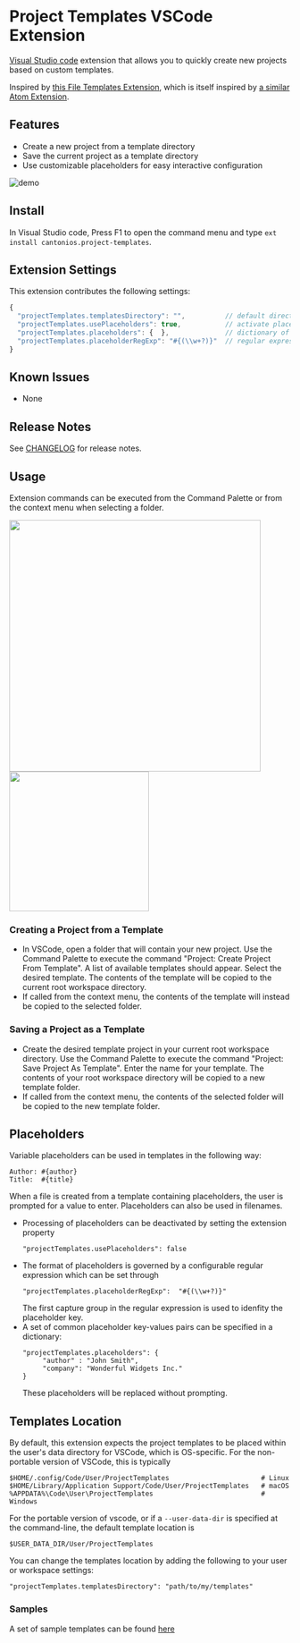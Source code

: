 
# Project Templates VSCode Extension

[Visual Studio code](https://code.visualstudio.com) extension that allows you to quickly create new projects based on custom templates. 

Inspired by [this File Templates Extension](https://github.com/brpaz/vscode-file-templates-ext), which is itself inspired by [a similar Atom Extension](https://atom.io/packages/file-templates).

## Features

* Create a new project from a template directory
* Save the current project as a template directory
* Use customizable placeholders for easy interactive configuration


![demo](https://raw.githubusercontent.com/cantonios/vscode-project-templates/master/images/demofast.gif)

## Install

In Visual Studio code, Press F1 to open the command menu and type ```ext install cantonios.project-templates```.

## Extension Settings

This extension contributes the following settings:

```ts
{
  "projectTemplates.templatesDirectory": "",          // default directory containing project templates
  "projectTemplates.usePlaceholders": true,           // activate placeholder substitution
  "projectTemplates.placeholders": {  },              // dictionary of default placeholder key-value pairs
  "projectTemplates.placeholderRegExp": "#{(\\w+?)}"  // regular expression to use for detecting placeholders
}
```

## Known Issues

* None

## Release Notes

See [CHANGELOG](https://github.com/cantonios/vscode-project-templates/tree/master/CHANGELOG.md) for release notes.


## Usage

Extension commands can be executed from the Command Palette or from the context menu when selecting a folder.

<img src="https://raw.githubusercontent.com/cantonios/vscode-project-templates/master/images/commands.png" width="450" />
<img src="https://raw.githubusercontent.com/cantonios/vscode-project-templates/master/images/menu.png" width="250" />  

### Creating a Project from a Template

* In VSCode, open a folder that will contain your new project.  Use the Command Palette to execute the command "Project: Create Project From Template".  A list of available templates should appear. Select the desired template.  The contents of the template will be copied to the current root workspace directory.
* If called from the context menu, the contents of the template will instead be copied to the selected folder.

### Saving a Project as a Template

* Create the desired template project in your current root workspace directory.  Use the Command Palette to execute the command "Project: Save Project As Template".  Enter the name for your template.  The contents of your root workspace directory will be copied to a new template folder.
* If called from the context menu, the contents of the selected folder will be copied to the new template folder.

## Placeholders

Variable placeholders can be used in templates in the following way:

```
Author: #{author}
Title:  #{title}
```

When a file is created from a template containing placeholders, the user is prompted for a value to enter.  Placeholders can also be used in filenames.

* Processing of placeholders can be deactivated by setting the extension property 		  
  ```
  "projectTemplates.usePlaceholders": false
  ```
* The format of placeholders is governed by a configurable regular expression which can be set through
  ```
  "projectTemplates.placeholderRegExp":  "#{(\\w+?)}"
  ```
  The first capture group in the regular expression is used to idenfity the placeholder key.
* A set of common placeholder key-values pairs can be specified in a dictionary:
  ```
  "projectTemplates.placeholders": {
	   "author" : "John Smith",
	   "company": "Wonderful Widgets Inc."
  }
  ```
  These placeholders will be replaced without prompting.

## Templates Location

By default, this extension expects the project templates to be placed within the user's data directory for VSCode, which is OS-specific.  For the non-portable version of VSCode, this is typically
```
$HOME/.config/Code/User/ProjectTemplates                       # Linux
$HOME/Library/Application Support/Code/User/ProjectTemplates   # macOS
%APPDATA%\Code\User\ProjectTemplates                           # Windows
```
For the portable version of vscode, or if a `--user-data-dir` is specified at the command-line, the default template location is
```
$USER_DATA_DIR/User/ProjectTemplates
```

You can change the templates location by adding the following to your user or workspace settings:

```
"projectTemplates.templatesDirectory": "path/to/my/templates"
```

### Samples

A set of sample templates can be found [here](https://github.com/cantonios/vscode-project-templates/tree/master/templates)





